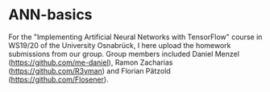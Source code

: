 # ANN-basics
For the "Implementing Artificial Neural Networks with TensorFlow" course in WS19/20 of the University Osnabrück, I here upload the homework submissions from our group. Group members included Daniel Menzel (https://github.com/me-daniel), Ramon Zacharias (https://github.com/R3yman) and Florian Pätzold (https://github.com/Flosener).
